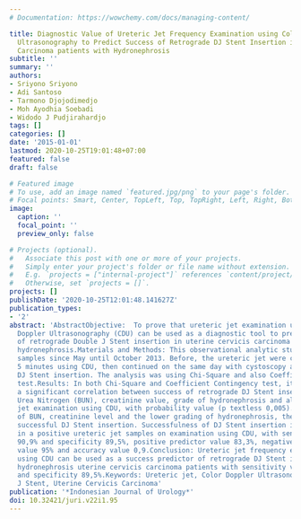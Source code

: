 ```yaml
---
# Documentation: https://wowchemy.com/docs/managing-content/

title: Diagnostic Value of Ureteric Jet Frequency Examination using Color Doppler
  Ultrasonography to Predict Success of Retrograde DJ Stent Insertion in Uterine Cervicis
  Carcinoma patients with Hydronephrosis
subtitle: ''
summary: ''
authors:
- Sriyono Sriyono
- Adi Santoso
- Tarmono Djojodimedjo
- Moh Ayodhia Soebadi
- Widodo J Pudjirahardjo
tags: []
categories: []
date: '2015-01-01'
lastmod: 2020-10-25T19:01:48+07:00
featured: false
draft: false

# Featured image
# To use, add an image named `featured.jpg/png` to your page's folder.
# Focal points: Smart, Center, TopLeft, Top, TopRight, Left, Right, BottomLeft, Bottom, BottomRight.
image:
  caption: ''
  focal_point: ''
  preview_only: false

# Projects (optional).
#   Associate this post with one or more of your projects.
#   Simply enter your project's folder or file name without extension.
#   E.g. `projects = ["internal-project"]` references `content/project/deep-learning/index.md`.
#   Otherwise, set `projects = []`.
projects: []
publishDate: '2020-10-25T12:01:48.141627Z'
publication_types:
- '2'
abstract: 'AbstractObjective:  To prove that ureteric jet examination using Color
  Doppler Ultrasonography (CDU) can be used as a diagnostic tool to predict success
  of retrograde Double J Stent insertion in uterine cervicis carcinoma patients with
  hydronephrosis.Materials and Methods: This observational analytic study took 32
  samples since May until October 2013. Before, the ureteric jet were counted for
  5 minutes using CDU, then continued on the same day with cystoscopy and retrograde
  DJ Stent insertion. The analysis was using Chi-Square and also Coefficient Contingency
  test.Results: In both Chi-Square and Coefficient Contingency test, it is proven
  a significant correlation between success of retrograde DJ Stent insertion and Blood
  Urea Nitrogen (BUN), creatinine value, grade of hydronephrosis and also ureteric
  jet examination using CDU, with probability value (p textless 0,005). The normal
  of BUN, creatinine level and the lower grading of hydronephrosis, the more likely
  successful DJ Stent insertion. Successfulness of DJ Stent insertion is also greater
  in a positive ureteric jet samples on examination using CDU, with sensitivity value
  90,9% and specificity 89,5%, positive predictor value 83,3%, negative predictor
  value 95% and accuracy value 0,9.Conclusion: Ureteric jet frequency examination
  using CDU can be used as a success predictor of retrograde DJ Stent insertion in
  hydronephrosis uterine cervicis carcinoma patients with sensitivity value 90,9%
  and specificity 89,5%.Keywords: Ureteric jet, Color Doppler Ultrasonography, Double
  J Stent, Uterine Cervicis Carcinoma'
publication: '*Indonesian Journal of Urology*'
doi: 10.32421/juri.v22i1.95
---
```

